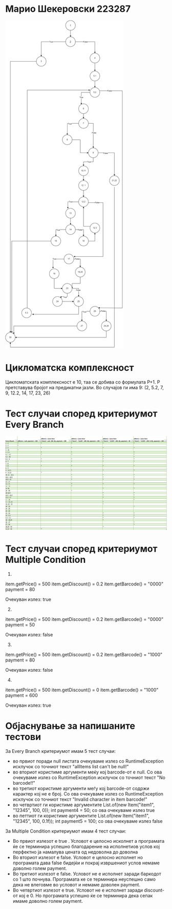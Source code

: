 # Марио Шекеровски 223287
![Alt text](https://github.com/Mario-Sek/SI_2024_lab2_223287/blob/master/cfg_223287.png)
# Цикломатска комплексност
Цикломатската комплексност е 10, таа се добива со формулата P+1. P претставува бројот на предикатни јазли.
Во случајов ги има 9:  (2, 5.2, 7, 9, 12.2, 14, 17, 23, 26)
# Тест случаи според критериумот Every Branch 
![Alt text](https://github.com/Mario-Sek/SI_2024_lab2_223287/blob/master/everyBranch.PNG)
# Тест случаи според критериумот Multiple Condition
1. 
 item.getPrice() = 500
 item.getDiscount() = 0.2
 item.getBarcode() = "0000"
 payment = 80

Очекуван излез: true

2.
 item.getPrice() = 500
 item.getDiscount() = 0.2
 item.getBarcode() = "0000"
 payment = 50

Очекуван излез: false

3. 
 item.getPrice() = 500
 item.getDiscount() = 0.2
 item.getBarcode() = "1000"
 payment = 80

Очекуван излез: false

4.
 item.getPrice() = 500
 item.getDiscount() = 0
 item.getBarcode() = "1000"
 payment = 600

Очекуван излез: true
# Објаснување за напишаните тестови
 За Every Branch критериумот имам 5 тест случаи:
 - во првиот поради null листата очекуваме излез со RuntimeException исклучок со точниот текст "allItems list can't be null!"
 - во вториот користиме аргументи меќу кој barcode-от е null. Cо ова очекуваме излез со RuntimeException исклучок со точниот текст "No barcode!!"
 - во третиот користиме аргументи меѓу кој barcode-от содржи карактер кој не е број. Со ова очекуваме излез со RuntimeException исклучок со точниот текст "Invalid character in item barcode!"
 - во четвртиот ги користиме аргументите List.of(new Item("item1", "12345", 100, 0)); int payment4 = 50;
со ова очекуваме излез true
 - во петтиот ги користиме аргументите List.of(new Item("item1", "12345", 100, 0.1f)); int payment5 = 100;
со ова очекуваме излез false

 За Multiple Condition критериумот имам 4 тест случаи:
 - Во првиот излезот е true . Условот е целосно исколнет а програмата ќе се терминира успешно благодарение на исполнетиов услов 
кој перфектно ја намалува цената од недоволна до доволна
 - Во вториот излезот е false. Условот е целосно исполнет но програмата дава false бидејќи и покрај извршениот услов немаме доволно голем payment.
 - Во третиот излезот е false. Условот не е исполнет заради баркодот со 1 што почнува. Програмата ке се терминира неуспешно само дека не влеговме во условот и немаме доволен payment.
 - Во четвртиот излезот е true. Условот не е исполнет заради discount-от кој е 0. Но програмата успешно ќе се терминира дека сепак имаме доволно голем payment. 

